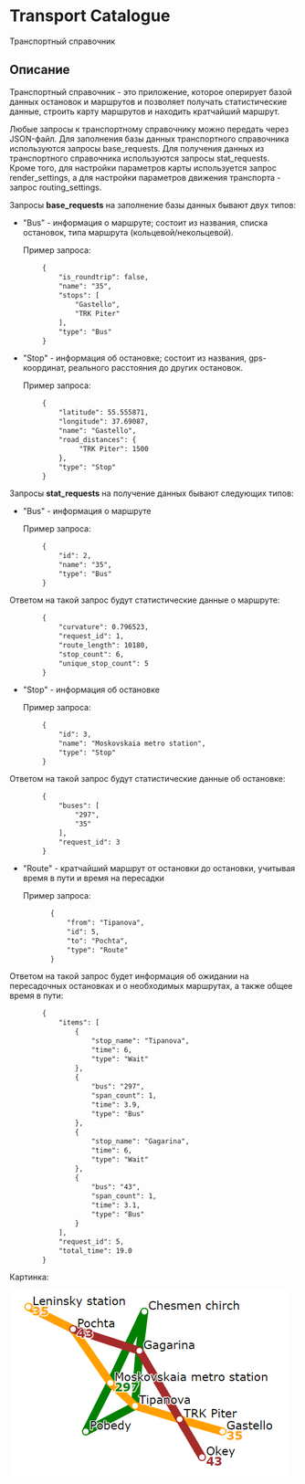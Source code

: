 # Transport Catalogue
Транспортный справочник

## Описание
Транспортный справочник - это приложение, которое оперирует базой данных остановок и маршрутов и позволяет получать статистические данные, строить карту маршрутов и находить кратчайший маршрут.

Любые запросы к транспортному справочнику можно передать через JSON-файл. Для заполнения базы данных транспортного справочника используются запросы base_requests. Для получения данных из транспортного справочника используются запросы stat_requests. Кроме того, для настройки параметров карты используется запрос render_settings, а для настройки параметров движения транспорта - запрос routing_settings.

Запросы **base_requests** на заполнение базы данных бывают двух типов:
  * "Bus" - информация о маршруте; состоит из названия, списка остановок, типа маршрута (кольцевой/некольцевой).
    
    Пример запроса:
```
        {
            "is_roundtrip": false,
            "name": "35",
            "stops": [
                "Gastello",
                "TRK Piter"
            ],
            "type": "Bus"
        }
```

  * "Stop" - информация об остановке; состоит из названия, gps-координат, реального расстояния до других остановок. 

    Пример запроса:
```
        {
            "latitude": 55.555871,
            "longitude": 37.69087,
            "name": "Gastello",
            "road_distances": {
                 "TRK Piter": 1500
            },
            "type": "Stop"
        }
```    

Запросы **stat_requests** на получение данных бывают следующих типов:
  * "Bus" - информация о маршруте

    Пример запроса:
```
        {
            "id": 2,
            "name": "35",
            "type": "Bus"
        }
```
Ответом на такой запрос будут статистические данные о маршруте:
```
        {
            "curvature": 0.796523,
            "request_id": 1,
            "route_length": 10180,
            "stop_count": 6,
            "unique_stop_count": 5
        }       
```
  
  * "Stop" - информация об остановке

    Пример запроса:
```
        {
            "id": 3,
            "name": "Moskovskaia metro station",
            "type": "Stop"
        }
```
Ответом на такой запрос будут статистические данные об остановке:
```
        {
            "buses": [
                "297",
                "35"
            ],
            "request_id": 3
        }
```
  
  * "Route" - кратчайший маршрут от остановки до остановки, учитывая время в пути и время на пересадки

    Пример запроса:
```
          {
              "from": "Tipanova",
              "id": 5,
              "to": "Pochta",
              "type": "Route"
          }
```
Ответом на такой запрос будет информация об ожидании на пересадочных остановках и о необходимых маршрутах, а также общее время в пути:
```
        {
            "items": [
                {
                    "stop_name": "Tipanova",
                    "time": 6,
                    "type": "Wait"
                },
                {
                    "bus": "297",
                    "span_count": 1,
                    "time": 3.9,
                    "type": "Bus"
                },
                {
                    "stop_name": "Gagarina",
                    "time": 6,
                    "type": "Wait"
                },
                {
                    "bus": "43",
                    "span_count": 1,
                    "time": 3.1,
                    "type": "Bus"
                }
            ],
            "request_id": 5,
            "total_time": 19.0
        }
```

Картинка:

![alt text](https://github.com/fediukov/ya_transport_catalogue/blob/main/map_example.png "Map Example")


